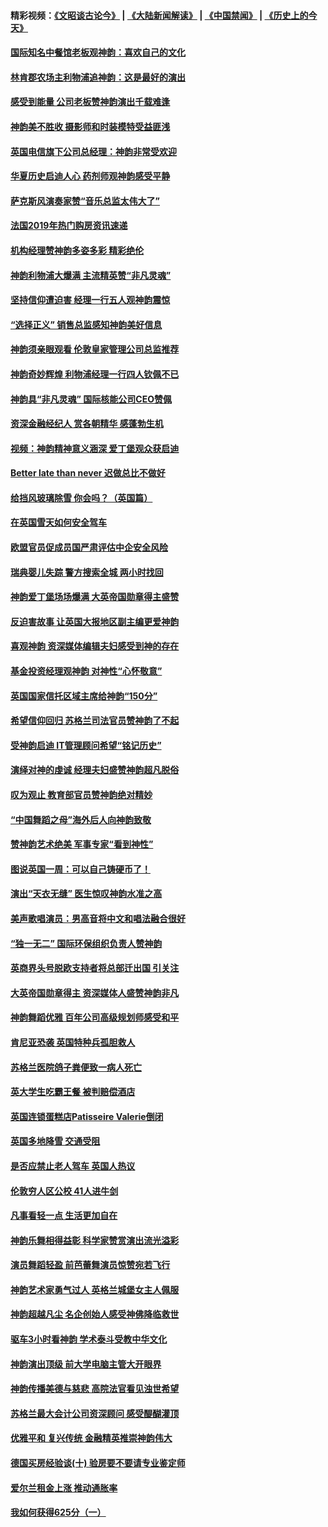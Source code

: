 #### 精彩视频：[《文昭谈古论今》](https://github.com/gfw-breaker/wenzhao/blob/master/README.md?t=01291530) | [《大陆新闻解读》](https://github.com/gfw-breaker/ntdtv-comedy/blob/master/README.md?t=01291530) | [《中国禁闻》](https://github.com/gfw-breaker/ntdtv-news/blob/master/README.md?t=01291530) | [《历史上的今天》](https://github.com/gfw-breaker/today-in-history/blob/master/README.md?t=01291530) 

#### [国际知名中餐馆老板观神韵：喜欢自己的文化](../pages/nsc974/n11009314.md?t=01291530) 

#### [林肯郡农场主利物浦追神韵：这是最好的演出](../pages/nsc974/n11009299.md?t=01291530) 

#### [感受到能量 公司老板赞神韵演出千载难逢](../pages/nsc974/n11009226.md?t=01291530) 

#### [神韵美不胜收 摄影师和时装模特受益匪浅](../pages/nsc974/n11009171.md?t=01291530) 

#### [英国电信旗下公司总经理：神韵非常受欢迎](../pages/nsc974/n11008992.md?t=01291530) 

#### [华夏历史启迪人心 药剂师观神韵感受平静](../pages/nsc974/n11007232.md?t=01291530) 

#### [萨克斯风演奏家赞“音乐总监太伟大了”](../pages/nsc974/n11007174.md?t=01291530) 

#### [法国2019年热门购房资讯速递](../pages/nsc974/n10947033.md?t=01291530) 

#### [机构经理赞神韵多姿多彩 精彩绝伦](../pages/nsc974/n11006484.md?t=01291530) 

#### [神韵利物浦大爆满 主流精英赞“非凡灵魂”](../pages/nsc974/n11006697.md?t=01291530) 

#### [坚持信仰遭迫害 经理一行五人观神韵震惊](../pages/nsc974/n11006523.md?t=01291530) 

#### [“选择正义” 销售总监感知神韵美好信息](../pages/nsc974/n11006437.md?t=01291530) 

#### [神韵须亲眼观看 伦敦皇家管理公司总监推荐](../pages/nsc974/n11006402.md?t=01291530) 

#### [神韵奇妙辉煌 利物浦经理一行四人钦佩不已](../pages/nsc974/n11006397.md?t=01291530) 

#### [神韵具“非凡灵魂” 国际核能公司CEO赞佩](../pages/nsc974/n11006353.md?t=01291530) 

#### [资深金融经纪人 赏各朝精华 感蓬勃生机](../pages/nsc974/n11006347.md?t=01291530) 

#### [视频：神韵精神意义涵深 爱丁堡观众获启迪](../pages/nsc974/n11004622.md?t=01291530) 

#### [Better late than never 迟做总比不做好](../pages/nsc974/n11004768.md?t=01291530) 

#### [给挡风玻璃除雪 你会吗？（英国篇）](../pages/nsc974/n11004765.md?t=01291530) 

#### [在英国雪天如何安全驾车](../pages/nsc974/n11004758.md?t=01291530) 

#### [欧盟官员促成员国严肃评估中企安全风险](../pages/nsc974/n11004719.md?t=01291530) 

#### [瑞典婴儿失踪 警方搜索全城 两小时找回](../pages/nsc974/n11004065.md?t=01291530) 

#### [神韵爱丁堡场场爆满 大英帝国勋章得主盛赞](../pages/nsc974/n11003114.md?t=01291530) 

#### [反迫害故事 让英国大报地区副主编更爱神韵](../pages/nsc974/n11003184.md?t=01291530) 

#### [喜观神韵 资深媒体编辑夫妇感受到神的存在](../pages/nsc974/n11003116.md?t=01291530) 

#### [基金投资经理观神韵 对神性“心怀敬意”](../pages/nsc974/n11003069.md?t=01291530) 

#### [英国国家信托区域主席给神韵“150分”](../pages/nsc974/n11003048.md?t=01291530) 

#### [希望信仰回归 苏格兰司法官员赞神韵了不起](../pages/nsc974/n11003060.md?t=01291530) 

#### [受神韵启迪 IT管理顾问希望“铭记历史”](../pages/nsc974/n11003055.md?t=01291530) 

#### [演绎对神的虔诚 经理夫妇盛赞神韵超凡脱俗](../pages/nsc974/n11003014.md?t=01291530) 

#### [叹为观止 教育部官员赞神韵绝对精妙](../pages/nsc974/n11003000.md?t=01291530) 

#### [“中国舞蹈之母”海外后人向神韵致敬](../pages/nsc974/n11002983.md?t=01291530) 

#### [赞神韵艺术绝美 军事专家“看到神性”](../pages/nsc974/n11002960.md?t=01291530) 

#### [图说英国一周：可以自己铸硬币了！](../pages/nsc974/n11002835.md?t=01291530) 

#### [演出“天衣无缝” 医生惊叹神韵水准之高](../pages/nsc974/n11002806.md?t=01291530) 

#### [美声歌唱演员：男高音将中文和唱法融合很好](../pages/nsc974/n11002784.md?t=01291530) 

#### [“独一无二” 国际环保组织负责人赞神韵](../pages/nsc974/n11002679.md?t=01291530) 

#### [英商界头号脱欧支持者将总部迁出国 引关注](../pages/nsc974/n11002435.md?t=01291530) 

#### [大英帝国勋章得主 资深媒体人盛赞神韵非凡](../pages/nsc974/n11002544.md?t=01291530) 

#### [神韵舞蹈优雅 百年公司高级规划师感受和平](../pages/nsc974/n11002532.md?t=01291530) 

#### [肯尼亚恐袭 英国特种兵孤胆救人](../pages/nsc974/n11002522.md?t=01291530) 

#### [苏格兰医院鸽子粪便致一病人死亡](../pages/nsc974/n11002503.md?t=01291530) 

#### [英大学生吃霸王餐 被判赔偿酒店](../pages/nsc974/n11002494.md?t=01291530) 

#### [英国连锁蛋糕店Patisseire Valerie倒闭](../pages/nsc974/n11002478.md?t=01291530) 

#### [英国多地降雪 交通受阻](../pages/nsc974/n11002473.md?t=01291530) 

#### [是否应禁止老人驾车 英国人热议](../pages/nsc974/n11002456.md?t=01291530) 

#### [伦敦穷人区公校 41人进牛剑](../pages/nsc974/n11002447.md?t=01291530) 

#### [凡事看轻一点 生活更加自在](../pages/nsc974/n11001530.md?t=01291530) 

#### [神韵乐舞相得益彰 科学家赞赏演出流光溢彩](../pages/nsc974/n11000482.md?t=01291530) 

#### [演员舞蹈轻盈 前芭蕾舞演员惊赞宛若飞行](../pages/nsc974/n11000679.md?t=01291530) 

#### [神韵艺术家勇气过人 英格兰城堡女主人佩服](../pages/nsc974/n11000611.md?t=01291530) 

#### [神韵超越凡尘 名企创始人感受神佛降临救世](../pages/nsc974/n11000367.md?t=01291530) 

#### [驱车3小时看神韵 学术泰斗受教中华文化](../pages/nsc974/n11000203.md?t=01291530) 

#### [神韵演出顶级 前大学电脑主管大开眼界](../pages/nsc974/n11000267.md?t=01291530) 

#### [神韵传播美德与慈悲 高院法官看见浊世希望](../pages/nsc974/n11000186.md?t=01291530) 

#### [苏格兰最大会计公司资深顾问 感受醍醐灌顶](../pages/nsc974/n11000151.md?t=01291530) 

#### [优雅平和 复兴传统 金融精英推崇神韵伟大](../pages/nsc974/n11000074.md?t=01291530) 

#### [德国买房经验谈(十) 验房要不要请专业鉴定师](../pages/nsc974/n10998982.md?t=01291530) 

#### [爱尔兰租金上涨 推动通胀率](../pages/nsc974/n10998953.md?t=01291530) 

#### [我如何获得625分（一）](../pages/nsc974/n10998868.md?t=01291530) 

